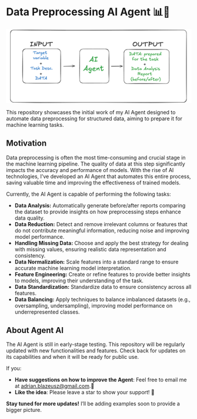 # Data Preprocessing AI Agent 📊🤖

![2025-02-06 AI Agent for Data Preprocessing](./media/expl.png)

This repository showcases the initial work of my AI Agent designed to automate data preprocessing for structured data, aiming to prepare it for machine learning tasks. 

## Motivation

Data preprocessing is often the most time-consuming and crucial stage in the machine learning pipeline. The quality of data at this step significantly impacts the accuracy and performance of models. With the rise of AI technologies, I’ve developed an AI Agent that automates this entire process, saving valuable time and improving the effectiveness of trained models.

Currently, the AI Agent is capable of performing the following tasks:

- **Data Analysis:** Automatically generate before/after reports comparing the dataset to provide insights on how preprocessing steps enhance data quality.
- **Data Reduction:** Detect and remove irrelevant columns or features that do not contribute meaningful information, reducing noise and improving model performance.
- **Handling Missing Data:** Choose and apply the best strategy for dealing with missing values, ensuring realistic data representation and consistency.
- **Data Normalization:** Scale features into a standard range to ensure accurate machine learning model interpretation.
- **Feature Engineering:** Create or refine features to provide better insights to models, improving their understanding of the task.
- **Data Standardization:** Standardize data to ensure consistency across all features.
- **Data Balancing:** Apply techniques to balance imbalanced datasets (e.g., oversampling, undersampling), improving model performance on underrepresented classes.

## About Agent AI

The AI Agent is still in early-stage testing. This repository will be regularly updated with new functionalities and features. Check back for updates on its capabilities and when it will be ready for public use.

If you:

- **Have suggestions on how to improve the Agent**: Feel free to email me at [adrian.blazeusz@gmail.com](mailto:adrian.blazeusz@gmail.com).📩
- **Like the idea**: Please leave a star to show your support! 🌟

**Stay tuned for more updates!**
I’ll be adding examples soon to provide a bigger picture.